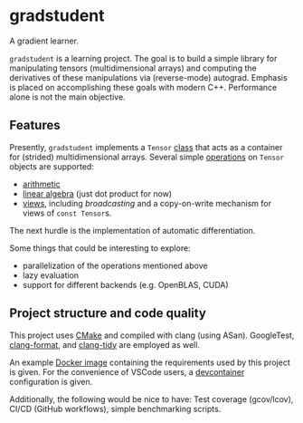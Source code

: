 # gradstudent

A gradient learner.

`gradstudent` is a learning project. The goal is to build a simple library for manipulating tensors (multidimensional arrays)
and computing the derivatives of these manipulations via (reverse-mode) autograd. Emphasis is placed on accomplishing these
goals with modern C++. Performance alone is not the main objective.

## Features

Presently, `gradstudent` implements a `Tensor` [class](src/include/tensor.h) that acts as a container for (strided) multidimensional arrays.
Several simple [operations](src/include/ops.h) on `Tensor` objects are supported:

* [arithmetic](src/ops/arithmetic.cpp)
* [linear algebra](src/ops/linalg.cpp) (just dot product for now)
* [views](src/ops/views.cpp), including *broadcasting* and a copy-on-write mechanism for views of `const Tensor`s.

The next hurdle is the implementation of automatic differentiation.

Some things that could be interesting to explore:

* parallelization of the operations mentioned above
* lazy evaluation
* support for different backends (e.g. OpenBLAS, CUDA)

## Project structure and code quality

This project uses [CMake](CMakeLists.txt) and compiled with clang (using ASan). GoogleTest, [clang-format](scripts/format.sh),
and [clang-tidy](.clang-tidy) are employed as well.

An example [Docker image](./Dockerfile) containing the requirements used by this project is given. For the convenience
of VSCode users, a [devcontainer](./devcontainer.json) configuration is given.

Additionally, the following would be nice to have: Test coverage (gcov/lcov), CI/CD (GitHub workflows), simple benchmarking scripts.
